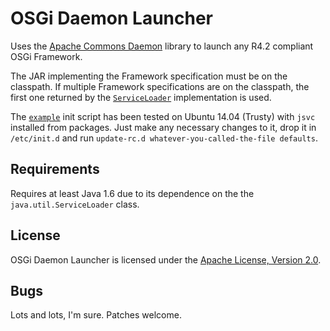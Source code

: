 # OSGi Daemon Launcher

Uses the [Apache Commons Daemon](http://commons.apache.org/proper/commons-daemon/)
library to launch any R4.2 compliant OSGi Framework.

The JAR implementing the Framework specification must be on the classpath.  If
multiple Framework specifications are on the classpath, the first one returned
by the [`ServiceLoader`](http://docs.oracle.com/javase/6/docs/api/java/util/ServiceLoader.html)
implementation is used.

The [`example`](https://github.com/seanbright/osgi.daemon/tree/master/init.d/example)
init script has been tested on Ubuntu 14.04 (Trusty) with `jsvc` installed from
packages.  Just make any necessary changes to it, drop it in `/etc/init.d` and
run `update-rc.d whatever-you-called-the-file defaults`.

## Requirements

Requires at least Java 1.6 due to its dependence on the the `java.util.ServiceLoader`
class.

## License
OSGi Daemon Launcher is licensed under the
[Apache License, Version 2.0](http://www.apache.org/licenses/LICENSE-2.0.html).

## Bugs
Lots and lots, I'm sure.  Patches welcome.
